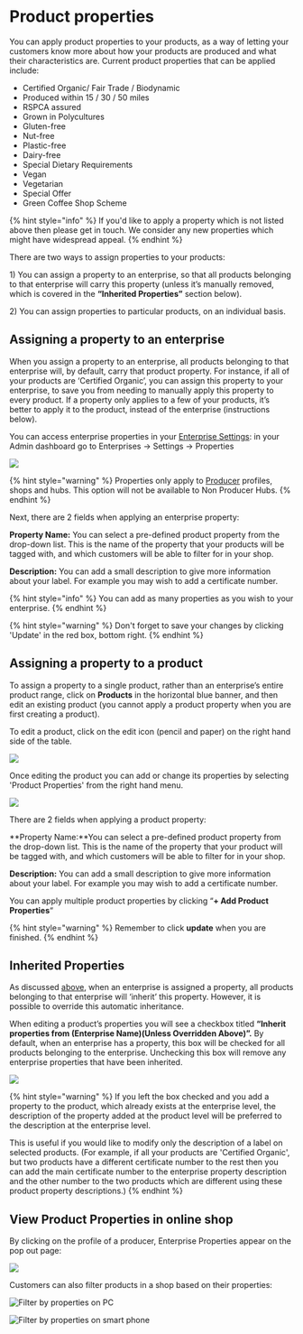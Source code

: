 # Product properties

You can apply product properties to your products, as a way of letting your customers know more about how your products are produced and what their characteristics are. Current product properties that can be applied include:

* Certified Organic/ Fair Trade / Biodynamic
* Produced within 15 / 30 / 50 miles
* RSPCA assured
* Grown in Polycultures
* Gluten-free
* Nut-free
* Plastic-free
* Dairy-free
* Special Dietary Requirements
* Vegan
* Vegetarian
* Special Offer
* Green Coffee Shop Scheme

{% hint style="info" %}
If you'd like to apply a property which is not listed above then please get in touch. We consider any new properties which might have widespread appeal.
{% endhint %}

There are two ways to assign properties to your products:

1\) You can assign a property to an enterprise, so that all products belonging to that enterprise will carry this property \(unless it’s manually removed, which is covered in the **“Inherited Properties”** section below\).

2\) You can assign properties to particular products, on an individual basis.

## Assigning a property to an enterprise

When you assign a property to an enterprise, all products belonging to that enterprise will, by default, carry that product property. For instance, if all of your products are ‘Certified Organic’, you can assign this property to your enterprise, to save you from needing to manually apply this property to every product. If a property only applies to a few of your products, it’s better to apply it to the product, instead of the enterprise \(instructions below\).  

You can access enterprise properties in your [Enterprise Settings](../enterprise-profile/enterprise-settings.md): in your Admin dashboard go to Enterprises -&gt; Settings -&gt; Properties

![](../../.gitbook/assets/properties1.jpg)

{% hint style="warning" %}
Properties only apply to [Producer](../enterprise-profile/package-types.md#for-producers) profiles, shops and hubs.  This option will not be available to Non Producer Hubs.
{% endhint %}

Next, there are 2 fields when applying an enterprise property:

**Property Name:** You can select a pre-defined product property from the drop-down list. This is the name of the property that your products will be tagged with, and which customers will be able to filter for in your shop.

**Description:** You can add a small description to give more information about your label. For example you may wish to add a certificate number.

{% hint style="info" %}
You can add as many properties as you wish to your enterprise.
{% endhint %}

{% hint style="warning" %}
Don't forget to save your changes by clicking 'Update' in the red box, bottom right.
{% endhint %}

## Assigning a property to a product

To assign a property to a single product, rather than an enterprise’s entire product range, click on **Products** in the horizontal blue banner, and then edit an existing product \(you cannot apply a product property when you are first creating a product\).

To edit a product, click on the edit icon \(pencil and paper\) on the right hand side of the table.

![](../../.gitbook/assets/property-to-product.png)

Once editing the product you can add or change its properties by selecting 'Product Properties' from the right hand menu.

![](../../.gitbook/assets/properties2.jpg)

There are 2 fields when applying a product property:

**Property Name:**You can select a pre-defined product property from the drop-down list. This is the name of the property that your product will be tagged with, and which customers will be able to filter for in your shop.

**Description:** You can add a small description to give more information about your label. For example you may wish to add a certificate number.

You can apply multiple product properties by clicking “**+ Add Product Properties**“

{% hint style="warning" %}
Remember to click **update** when you are finished.
{% endhint %}

## Inherited Properties

As discussed [above](product-properties.md#assigning-a-property-to-an-enterprise), when an enterprise is assigned a property, all products belonging to that enterprise will ‘inherit’ this property. However, it is possible to override this automatic inheritance.

When editing a product’s properties you will see a checkbox titled **“Inherit properties from \(Enterprise Name\)\(Unless Overridden Above\)”.** By default, when an enterprise has a property, this box will be checked for all products belonging to the enterprise. Unchecking this box will remove any enterprise properties that have been inherited.

![](../../.gitbook/assets/properties3.jpg)

{% hint style="warning" %}
If you left the box checked and you add a property to the product, which already exists at the enterprise level, the description of the property added at the product level will be preferred to the description at the enterprise level. 

This is useful if you would like to modify only the description of a label on selected products. \(For example, if all your products are 'Certified Organic', but two products have a different certificate number to the rest then you can add the main certificate number to the enterprise property description and the other number to the two products which are different using these product property descriptions.\)
{% endhint %}

## View Product Properties in online shop

By clicking on the profile of a producer, Enterprise Properties appear on the pop out page:

![](../../.gitbook/assets/viewproperty.jpg)

Customers can also filter products in a shop based on their properties:

![Filter by properties on PC](../../.gitbook/assets/propertiesscreenlaptop.jpg)

![Filter by properties on smart phone](../../.gitbook/assets/propertiesscreenphone.jpg)

